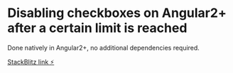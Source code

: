# Disabling checkboxes on Angular2+ after a certain limit is reached

Done natively in Angular2+, no additional dependencies required.

[StackBlitz link ⚡️](https://stackblitz.com/edit/disabling-checkboxes-with-limits-ng)
